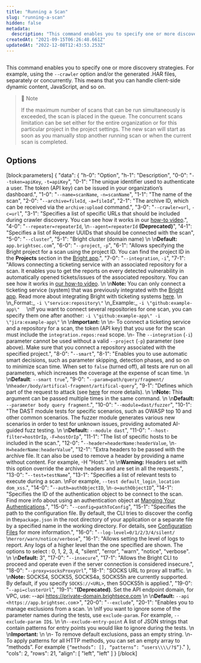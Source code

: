 ```yaml
---
title: "Running a Scan"
slug: "running-a-scan"
hidden: false
metadata: 
  description: "This command enables you to specify one or more discovery strategies. For example, using the `--crawler` option and/or the generated HAR files, separately or concurrently. This means that you can handle client-side dynamic content, JavaScript and so on."
createdAt: "2021-09-15T06:26:48.661Z"
updatedAt: "2022-12-08T12:43:53.253Z"
---
```

```
```



This command enables you to specify one or more discovery strategies. For example, using the `--crawler` option and/or the generated .HAR files, separately or concurrently. This means that you can handle client-side dynamic content, JavaScript, and so on.

> 📘 Note
> 
> If the maximum number of scans that can be run simultaneously is exceeded, the scan is placed in the queue. The concurrent scans limitation can be set either for the entire organization or for this particular project in the project settings. The new scan will start as soon as you manually stop another running scan or when the current scan is completed.

## Options

[block:parameters]
{
  "data": {
    "h-0": "Option",
    "h-1": "Description",
    "0-0": "`--token=apiKey`, `-t=apiKey`",
    "0-1": "The unique identifier used to authenticate a user. The token (API key) can be issued in your organization’s dashboard.",
    "1-0": "`--name=scanName`, `-n=scanName`",
    "1-1": "The name of the scan",
    "2-0": "`--archive=fileId`, `-a=fileId`",
    "2-1": "The archive ID, which can be received via the `archive:upload` command.",
    "3-0": "`--crawler=url`, `-c=url`",
    "3-1": "Specifies a list of specific URLs that should be included during crawler discovery. You can see how it works in our [how-to video](https://youtu.be/60EmyIvDPfU).",
    "4-0": "`--repeater=repeaterId`,  \n`--agent=repeaterId` **(Deprecated)**",
    "4-1": "Specifies a list of Repeater UUIDs that should be connected with the scan",
    "5-0": "`--cluster`",
    "5-1": "Bright cluster (domain name)  \n  \n**Default:** `app.brightsec.com`",
    "6-0": "`--project`, `-p`",
    "6-1": "Allows specifying the Bright project for a scan using the project ID. You can find the project ID in the **Projects** section in the [Bright app](https://app.neuralegion.com/scans).",
    "7-0": "`--integration`, `-i`",
    "7-1": "Allows connecting a ticketing service with an associated repository for a scan. It enables you to get the reports on every detected vulnerability in automatically opened tickets/issues of the associated repository. You can see how it works in [our how-to video](https://www.youtube.com/watch?v=ruU5sULY_8o&t=27s).  \n  \n**Note:** You can only connect a ticketing service (system) that was previously integrated with the [Bright app](https://app.neuralegion.com/). Read more about integrating Bright with ticketing systems [here](https://docs.brightsec.com/docs/about-integrations).  \n  \n_Format:_ `-i \"service:repository\"`  \n_Example:_ `-i \"github:example-app\"  `  \nIf you want to connect several repositories for one scan, you can specify them one after another: `-i \"github:example-app\" -i \"jira:example-app\"`  \n  \n**Important:**  \n  \n- To connect a ticketing service and a repository for a scan, the token (API key) that you use for the scan must include the `integration.repos:read` scope.  \n- The `--integration` (`-i`) parameter cannot be used without a valid `--project` (`-p`) parameter (see above). Make sure that you connect a repository associated with the specified project.",
    "8-0": "`--smart`",
    "8-1": "Enables you to use automatic smart decisions, such as parameter skipping, detection phases, and so on to minimize scan time. When set to `false` (turned off), all tests are run on all parameters, which increases the coverage at the expense of scan time.  \n  \n**Default**: `--smart true`",
    "9-0": "`--param=path/query/fragment/`  \n`header/body/artifical-fragment/artifical-query`",
    "9-1": "Defines which part of the request to attack (see [here](https://docs.brightsec.com/docs/advanced-mode) for more details).  \n  \n**Note:** This argument can be passed multiple times in the same command.  \n  \n**Default:** `--parameter body query fragment`.",
    "10-0": "`--module=dast/fuzzer`",
    "10-1": "The DAST module tests for specific scenarios, such as OWASP top 10 and other common scenarios. The fuzzer module generates various new scenarios in order to test for unknown issues, providing automated AI-guided fuzz testing.  \n  \n**Default:** `--module dast`",
    "11-0": "`--host-filter=hostOrIp`, `-F=hostOrIp`",
    "11-1": "The list of specific hosts to be included in the scan.",
    "12-0": "`--header=headerName:headerValue`,  \n`-H=headerName:headerValue`",
    "12-1": "Extra headers to be passed with the archive file. It can also be used to remove a header by providing a name without content. For example, -H \"Host:\".  \n  \n**Warning:** Headers set with this option override the archive headers and are set in all the requests.",
    "13-0": "`--test=testName`",
    "13-1": "Specifies a list of relevant tests to execute during a scan.  \nFor example, `--test default_login_location dom_xss`.",
    "14-0": "`--auth=authObjectID`,  \n`-o=authObjectID`",
    "14-1": "Specifies the ID of the authentication object to be connect to the scan. Find more info about using an authentication object at [Manging Your Authentications](https://docs.brightsec.com/docs/creating-an-authentication-object-in-nexploit).",
    "15-0": "`--config=pathToConfig`",
    "15-1": "Specifies the path to the configuration file. By default, the CLI tries to discover the config in the`package.json` in the root directory of your application or a separate file by a specified name in the working directory. For details, see [Configuration Files](https://docs.brightsec.com/docs/configuration-files) for more information.",
    "16-0": "`--log-level=0/1/2/3/4/silent/`  \n`error/warn/notice/verbose`",
    "16-1": "Allows setting the level of logs to report. Any logs of a higher level than the one specified are shown. The options to select : 0, 1, 2, 3, 4, \"silent\", \"error\", \"warn\", \"notice\", \"verbose\".  \n  \n**Default:** 3",
    "17-0": "`--insecure`",
    "17-1": "Allows the Bright CLI to proceed and operate even if the server connection is considered insecure.",
    "18-0": "`--proxy=socksProxyUrl`",
    "18-1": "SOCKS URL to proxy all traffic.  \n  \n**Note:** SOCKS4, SOCKS5, SOCKS4a, SOCKS5h are currently supported. By default, if you specify `SOCKS://<URL>`, then SOCKS5h is applied.",
    "19-0": "`--api=clusterUrl`",
    "19-1": "**(Deprecated)**. Set the API endpoint domain, for VPC, use: --api <https://private-domain.brightsece.com>  \n  \n**Default:** `--api <https://app.brightsec.com`>",
    "20-0": "`--exclude`",
    "20-1": "Enables you to manage exclusions from a scan.  \n  \nIf you want to ignore some of the parameter names during the tests, use `exclude-param`. For example, `--exclude-param ID$`.  \n  \n`--exclude-entry-point` A list of JSON strings that contain patterns for entry points you would like to ignore during the tests.  \n  \n**Important:**  \n  \n- To remove default exclusions, pass an empty string.  \n- To apply patterns for all HTTP methods, you can set an empty array to “methods”. For example `{“methods”: [], “patterns”: “users\\\\/?$”}`."
  },
  "cols": 2,
  "rows": 21,
  "align": [
    "left",
    "left"
  ]
}
[/block]
